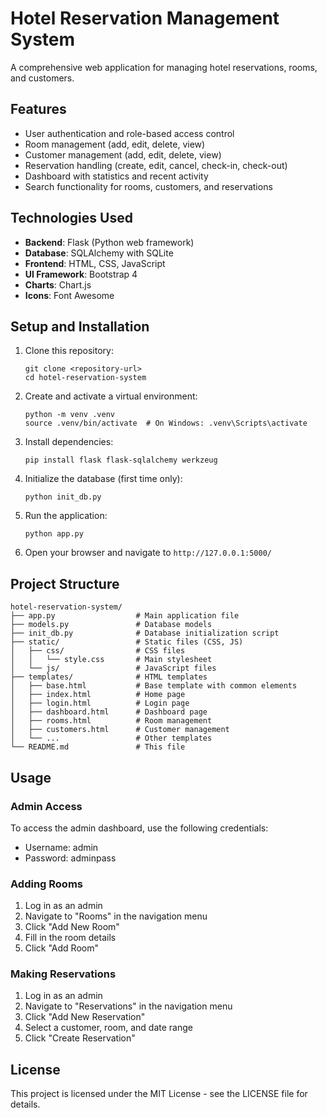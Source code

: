 # Hotel Reservation Management System

A comprehensive web application for managing hotel reservations, rooms, and customers.

## Features

- User authentication and role-based access control
- Room management (add, edit, delete, view)
- Customer management (add, edit, delete, view)
- Reservation handling (create, edit, cancel, check-in, check-out)
- Dashboard with statistics and recent activity
- Search functionality for rooms, customers, and reservations

## Technologies Used

- **Backend**: Flask (Python web framework)
- **Database**: SQLAlchemy with SQLite
- **Frontend**: HTML, CSS, JavaScript
- **UI Framework**: Bootstrap 4
- **Charts**: Chart.js
- **Icons**: Font Awesome

## Setup and Installation

1. Clone this repository:
   ```
   git clone <repository-url>
   cd hotel-reservation-system
   ```

2. Create and activate a virtual environment:
   ```
   python -m venv .venv
   source .venv/bin/activate  # On Windows: .venv\Scripts\activate
   ```

3. Install dependencies:
   ```
   pip install flask flask-sqlalchemy werkzeug
   ```

4. Initialize the database (first time only):
   ```
   python init_db.py
   ```

5. Run the application:
   ```
   python app.py
   ```

6. Open your browser and navigate to `http://127.0.0.1:5000/`

## Project Structure

```
hotel-reservation-system/
├── app.py                  # Main application file
├── models.py               # Database models
├── init_db.py              # Database initialization script
├── static/                 # Static files (CSS, JS)
│   ├── css/                # CSS files
│   │   └── style.css       # Main stylesheet
│   └── js/                 # JavaScript files
├── templates/              # HTML templates
│   ├── base.html           # Base template with common elements
│   ├── index.html          # Home page
│   ├── login.html          # Login page
│   ├── dashboard.html      # Dashboard page
│   ├── rooms.html          # Room management
│   ├── customers.html      # Customer management
│   └── ...                 # Other templates
└── README.md               # This file
```

## Usage

### Admin Access

To access the admin dashboard, use the following credentials:
- Username: admin
- Password: adminpass

### Adding Rooms

1. Log in as an admin
2. Navigate to "Rooms" in the navigation menu
3. Click "Add New Room"
4. Fill in the room details
5. Click "Add Room"

### Making Reservations

1. Log in as an admin
2. Navigate to "Reservations" in the navigation menu
3. Click "Add New Reservation"
4. Select a customer, room, and date range
5. Click "Create Reservation"

## License

This project is licensed under the MIT License - see the LICENSE file for details. 